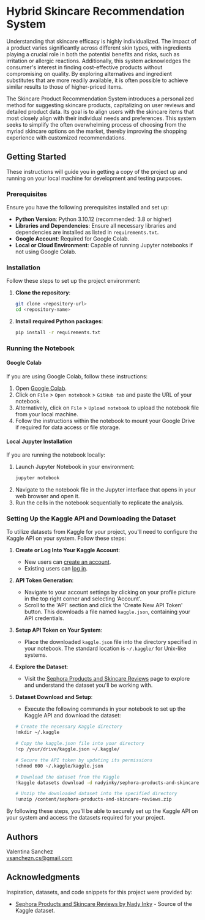 # Hybrid Skincare Recommendation System

Understanding that skincare efficacy is highly individualized. The impact of a product varies significantly across different skin types, with ingredients playing a crucial role in both the potential benefits and risks, such as irritation or allergic reactions. Additionally, this system acknowledges the consumer's interest in finding cost-effective products without compromising on quality. By exploring alternatives and ingredient substitutes that are more readily available, it is often possible to achieve similar results to those of higher-priced items.

The Skincare Product Recommendation System introduces a personalized method for suggesting skincare products, capitalizing on user reviews and detailed product data. Its goal is to align users with the skincare items that most closely align with their individual needs and preferences. This system seeks to simplify the often overwhelming process of choosing from the myriad skincare options on the market, thereby improving the shopping experience with customized recommendations. 


## Getting Started

These instructions will guide you in getting a copy of the project up and running on your local machine for development and testing purposes.

### Prerequisites

Ensure you have the following prerequisites installed and set up:

- **Python Version**: Python 3.10.12 (recommended: 3.8 or higher)
- **Libraries and Dependencies**: Ensure all necessary libraries and dependencies are installed as listed in `requirements.txt`.
- **Google Account**: Required for Google Colab.
- **Local or Cloud Environment**: Capable of running Jupyter notebooks if not using Google Colab.

### Installation

Follow these steps to set up the project environment:

1. **Clone the repository**:
    ```bash
    git clone <repository-url>
    cd <repository-name>
    ```
2. **Install required Python packages**:
    ```bash
    pip install -r requirements.txt
    ```

### Running the Notebook

#### Google Colab

If you are using Google Colab, follow these instructions:

1. Open [Google Colab](https://colab.research.google.com/).
2. Click on `File` > `Open notebook` > `GitHub tab` and paste the URL of your notebook.
3. Alternatively, click on `File` > `Upload notebook` to upload the notebook file from your local machine.
4. Follow the instructions within the notebook to mount your Google Drive if required for data access or file storage.

#### Local Jupyter Installation

If you are running the notebook locally:

1. Launch Jupyter Notebook in your environment:
    ```bash
    jupyter notebook
    ```
2. Navigate to the notebook file in the Jupyter interface that opens in your web browser and open it.
3. Run the cells in the notebook sequentially to replicate the analysis.

### Setting Up the Kaggle API and Downloading the Dataset

To utilize datasets from Kaggle for your project, you'll need to configure the Kaggle API on your system. Follow these steps:

1. **Create or Log Into Your Kaggle Account**:
    - New users can [create an account](https://www.kaggle.com/).
    - Existing users can [log in](https://www.kaggle.com/account/login).

2. **API Token Generation**:
    - Navigate to your account settings by clicking on your profile picture in the top right corner and selecting 'Account'.
    - Scroll to the 'API' section and click the 'Create New API Token' button. This downloads a file named `kaggle.json`, containing your API credentials.

3. **Setup API Token on Your System**:
    - Place the downloaded `kaggle.json` file into the directory specified in your notebook. The standard location is `~/.kaggle/` for Unix-like systems.

4. **Explore the Dataset**:
    - Visit the [Sephora Products and Skincare Reviews](https://www.kaggle.com/datasets/nadyinky/sephora-products-and-skincare-reviews/data) page to explore and understand the dataset you'll be working with.

5. **Dataset Download and Setup**:
    - Execute the following commands in your notebook to set up the Kaggle API and download the dataset:

    ```bash
    # Create the necessary Kaggle directory
    !mkdir ~/.kaggle

    # Copy the kaggle.json file into your directory
    !cp /your/drive/kaggle.json ~/.kaggle/

    # Secure the API token by updating its permissions
    !chmod 600 ~/.kaggle/kaggle.json

    # Download the dataset from the Kaggle
    !kaggle datasets download -d nadyinky/sephora-products-and-skincare-reviews

    # Unzip the downloaded dataset into the specified directory
    !unzip /content/sephora-products-and-skincare-reviews.zip
    ```

By following these steps, you'll be able to securely set up the Kaggle API on your system and access the datasets required for your project.

## Authors

Valentina Sanchez <br />
[vsanchezn.cs@gmail.com](mailto:vsanchezn.cs@gmail.com)

## Acknowledgments

Inspiration, datasets, and code snippets for this project were provided by:

- [Sephora Products and Skincare Reviews by Nady Inky](https://www.kaggle.com/datasets/nadyinky/sephora-products-and-skincare-reviews/data) - Source of the Kaggle dataset.
